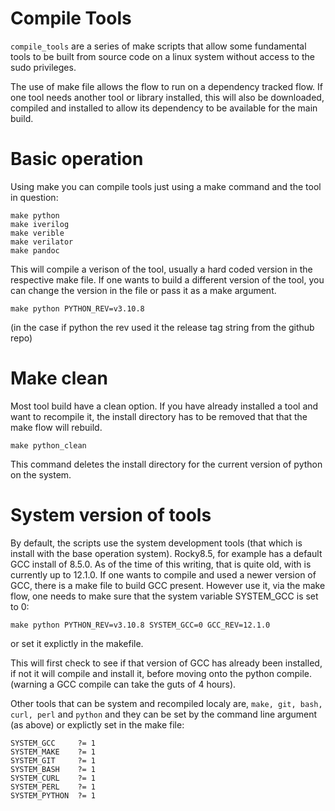 # Compile Tools

`compile_tools` are a series of make scripts that allow some fundamental tools to be built from source code on a linux system without access to the sudo privileges.

The use of make file allows the flow to run on a dependency tracked flow.  If one tool needs another tool or library installed, this will also be downloaded, compiled and installed to allow its dependency to be available for the main build.

# Basic operation

Using make you can compile tools just using a make command and the tool in question:

    make python
    make iverilog
    make verible
    make verilator
    make pandoc

This will compile a verison of the tool, usually a hard coded version in the respective make file.  If one wants to build a different version of the tool, you can change the version in the file or pass it as a make argument.

    make python PYTHON_REV=v3.10.8
    
(in the case if python the rev used it the release tag string from the github repo)

# Make clean

Most tool build have a clean option.  If you have already installed a tool and want to recompile it, the install directory has to be removed that that the make flow will rebuild.

    make python_clean
    
This command deletes the install directory for the current version of python on the system.

# System version of tools

By default, the scripts use the system development tools (that which is install with the base operation system). Rocky8.5, for example has a default GCC install of 8.5.0.  As of the time of this writing, that is quite old, with is currently up to 12.1.0.  If one wants to compile and used a newer version of GCC, there is a make file to build GCC present.  However use it, via the make flow, one needs to make sure that the system variable SYSTEM_GCC is set to 0:

    make python PYTHON_REV=v3.10.8 SYSTEM_GCC=0 GCC_REV=12.1.0

or set it explictly in the makefile.

This will first check to see if that version of GCC has already been installed, if not it will compile and install it, before moving onto the python compile. (warning a GCC compile can take the guts of 4 hours).

Other tools that can be system and recompiled localy are, `make, git, bash, curl, perl` and `python` and they can be set by the command line argument (as above) or explictly set in the make file:

    SYSTEM_GCC     ?= 1
    SYSTEM_MAKE    ?= 1
    SYSTEM_GIT     ?= 1
    SYSTEM_BASH    ?= 1
    SYSTEM_CURL    ?= 1
    SYSTEM_PERL    ?= 1
    SYSTEM_PYTHON  ?= 1

